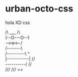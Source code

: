 # urban-octo-css
hola XD css

   /\ ___ /\                          
  (--O---O--)                   
   \-->w<--/             
   /-------\           
  /---------\     ^   
 |-----------|   //   
  \----------/  //    
    ///  /// ==   
